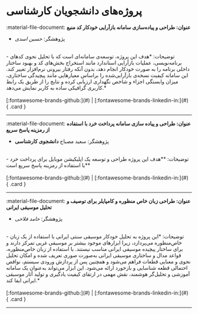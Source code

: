 # پروژه‌های دانشجویان کارشناسی

<div class="flex w-full" markdown>

<!-- 1 -->
:material-file-document: __عنوان: طراحی و پياده‌سازی سامانه بازآرایی خودكار كد منبع__
<br/>
- پژوهشگر:
*حسین اسدی*
<br/>
- توضیحات:
*هدف این پروژه، توسعه‌ی سامانه‌ای است که با تحلیل نحوی کدهای برنامه‌نویسی، عملیات بازآرایی استاندارد مانند استخراج بخش‌های کد و بهبود ساختار داخلی برنامه را به صورت خودکار انجام دهد، بدون آنکه رفتار بیرونی نرم‌افزار تغییر کند.
این سامانه کیفیت نسخه‌ی بازآرایی‌شده را براساس معیارهایی مانند پیچیدگی ساختاری، میزان وابستگی اجزاء و شاخص نگهداری ارزیابی کرده و نتایج را از طریق یک رابط کاربری گرافیکی ساده به کاربر نمایش می‌دهد.*
<br/>
<br/>
[:fontawesome-brands-github:](#)
|
[:fontawesome-brands-linkedin-in:](#)
{ .card }


---

<!-- 2 -->
:material-file-document: __عنوان: طراحی و پیاده سازی سامانه پرداخت خرد با استفاده از رمزینه پاسخ سریع__
<br/>
- پژوهشگر:
سعید مصباح
**دانشجوی کارشناسی**
<br/>
- توضیحات:
**هدف این پروژه طراحی و توسعه یک اپلیکیشن موبایل برای پرداخت خرد با استفاده از رمزینه پاسخ سریع است**
<br/>
<br/>
[:fontawesome-brands-github:](#)
|
[:fontawesome-brands-linkedin-in:](#)
{ .card }


---

<!-- 3 -->
:material-file-document: __عنوان: طراحی زبان خاص منظوره و کامپایلر برای توصیف و تحلیل موسیقی ایرانی__
<br/>
- پژوهشگر:
*حامد فلاحی*
<br/>
- توضیحات:
*این پروژه به تحلیل خودکار موسیقی سنتی ایرانی با استفاده از یک زبان خاص‌منظوره می‌پردازد، زیرا ابزارهای موجود بیشتر بر موسیقی غربی تمرکز دارند و برای ساختار پیچیده موسیقی ایرانی مناسب نیستند. با استفاده از زبان خاص‌منظوره، قواعد مدال و ساختاری موسیقی ایرانی به‌صورت صوری تعریف شده و امکان تحلیل نحوی و معنایی قطعات فراهم می‌شود و همچنین پس از پردازش ورودی سیستم، نواقص احتمالی قطعه شناسایی و بازخورد ارائه می‌شود. این ابزار می‌تواند به‌عنوان یک سامانه آموزشی و تحلیل‌گر هوشمند، نقش مهمی در ارتقای کیفیت یادگیری و تولید آثار موسیقی ایرانی ایفا کند.*
<br/>
<br/>
[:fontawesome-brands-github:](#)
|
[:fontawesome-brands-linkedin-in:](#)
{ .card }


---

</div>